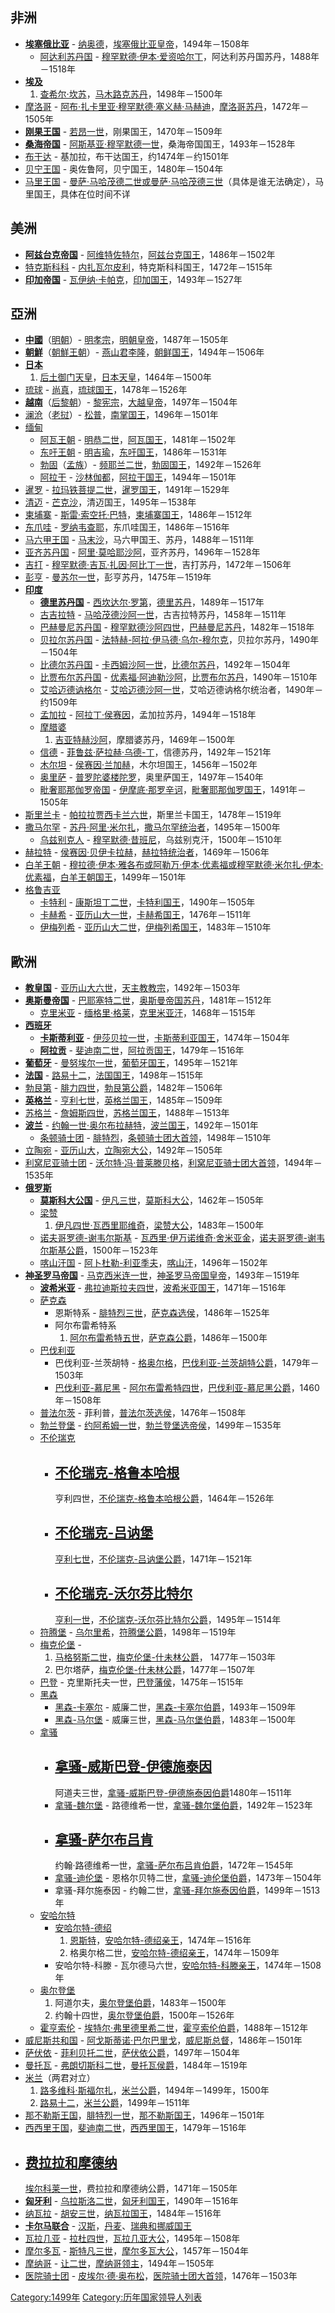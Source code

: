 ## 非洲

  - **[埃塞俄比亚](../Page/埃塞俄比亚.md "wikilink")** -
    [纳奥德](https://zh.wikipedia.org/wiki/纳奥德 "wikilink")，[埃塞俄比亚皇帝](https://zh.wikipedia.org/wiki/埃塞俄比亚领袖列表 "wikilink")，1494年－1508年
      - [阿达利苏丹国](https://zh.wikipedia.org/wiki/阿达利苏丹国 "wikilink") -
        [穆罕默德·伊本·爱资哈尔丁](https://zh.wikipedia.org/wiki/穆罕默德·伊本·爱资哈尔丁 "wikilink")，阿达利苏丹国苏丹，1488年－1518年
  - **[埃及](../Page/埃及.md "wikilink")**
    1.  [查希尔·坎苏](https://zh.wikipedia.org/wiki/查希尔·坎苏 "wikilink")，[马木路克苏丹](https://zh.wikipedia.org/wiki/埃及君主列表 "wikilink")，1498年－1500年
  - [摩洛哥](https://zh.wikipedia.org/wiki/摩洛哥 "wikilink") -
    [阿布·扎卡里亚·穆罕默德·塞义赫·马赫迪](https://zh.wikipedia.org/wiki/阿布·扎卡里亚·穆罕默德·塞义赫·马赫迪 "wikilink")，[摩洛哥苏丹](../Page/摩洛哥君主列表.md "wikilink")，1472年－1505年
  - **[刚果王国](../Page/刚果王国.md "wikilink")** -
    [若昂一世](https://zh.wikipedia.org/wiki/若昂一世_\(刚果\) "wikilink")，刚果国王，1470年－1509年
  - **[桑海帝国](../Page/桑海帝国.md "wikilink")** -
    [阿斯基亚·穆罕默德一世](../Page/阿斯基亚·穆罕默德一世.md "wikilink")，桑海帝国国王，1493年－1528年
  - [布干达](../Page/布干达.md "wikilink") - 基加拉，布干达国王，约1474年－约1501年
  - [贝宁王国](https://zh.wikipedia.org/wiki/贝宁王国 "wikilink") -
    奥佐鲁阿，贝宁国王，1480年－1504年
  - [马里王国](https://zh.wikipedia.org/wiki/马里王国 "wikilink") -
    [曼萨·马哈茂德二世或](https://zh.wikipedia.org/wiki/曼萨·马哈茂德二世 "wikilink")[曼萨·马哈茂德三世](https://zh.wikipedia.org/wiki/曼萨·马哈茂德三世 "wikilink")（具体是谁无法确定），马里国王，具体在位时间不详

## 美洲

  - **[阿兹台克帝国](../Page/阿茲特克.md "wikilink")** -
    [阿维特佐特尔](https://zh.wikipedia.org/wiki/阿维特佐特尔 "wikilink")，[阿兹台克国王](../Page/阿茲特克.md "wikilink")，1486年－1502年
  - [特克斯科科](https://zh.wikipedia.org/wiki/特克斯科科 "wikilink") -
    [内扎瓦尔皮利](https://zh.wikipedia.org/wiki/内扎瓦尔皮利 "wikilink")，特克斯科科国王，1472年－1515年
  - **[印加帝国](../Page/印加帝國.md "wikilink")** -
    [瓦伊纳·卡帕克](https://zh.wikipedia.org/wiki/瓦伊纳·卡帕克 "wikilink")，[印加国王](../Page/印加帝國.md "wikilink")，1493年－1527年

## 亞洲

  - **[中國](https://zh.wikipedia.org/wiki/中国 "wikilink")**（[明朝](../Page/明朝.md "wikilink")）-
    [明孝宗](../Page/明孝宗.md "wikilink")，[明朝皇帝](https://zh.wikipedia.org/wiki/明朝君主列表 "wikilink")，1487年－1505年
  - **[朝鮮](https://zh.wikipedia.org/wiki/朝鮮_\(稱謂\) "wikilink")**（[朝鮮王朝](https://zh.wikipedia.org/wiki/朝鮮王朝 "wikilink")）-
    [燕山君](../Page/燕山君.md "wikilink")[李隆](../Page/燕山君.md "wikilink")，[朝鲜国王](https://zh.wikipedia.org/wiki/朝鮮王朝 "wikilink")，1494年－1506年
  - **[日本](../Page/日本.md "wikilink")**
    1.  [后土御门天皇](../Page/後土御門天皇.md "wikilink")，[日本天皇](../Page/日本天皇列表.md "wikilink")，1464年－1500年
  - [琉球](../Page/琉球.md "wikilink") -
    [尚真](https://zh.wikipedia.org/wiki/尚真 "wikilink")，[琉球国王](../Page/琉球君主列表.md "wikilink")，1478年－1526年
  - **[越南](https://zh.wikipedia.org/wiki/越南 "wikilink")**（[后黎朝](../Page/後黎朝.md "wikilink")）-
    [黎宪宗](../Page/黎憲宗.md "wikilink")，[大越皇帝](../Page/越南君主列表.md "wikilink")，1497年－1504年
  - [澜沧](../Page/澜沧王国.md "wikilink")（[老挝](../Page/老挝.md "wikilink")）-
    [松普](https://zh.wikipedia.org/wiki/松普 "wikilink")，[南掌国王](../Page/老挝君主列表.md "wikilink")，1496年－1501年
  - [缅甸](https://zh.wikipedia.org/wiki/缅甸 "wikilink")
      - [阿瓦王朝](../Page/阿瓦.md "wikilink") -
        [明恭二世](https://zh.wikipedia.org/wiki/明恭二世 "wikilink")，[阿瓦国王](../Page/缅甸君主列表.md "wikilink")，1481年－1502年
      - [东吁王朝](https://zh.wikipedia.org/wiki/东吁王朝 "wikilink") -
        [明吉瑜](https://zh.wikipedia.org/wiki/明吉瑜 "wikilink")，[东吁国王](../Page/缅甸君主列表.md "wikilink")，1486年－1531年
      - [勃固](../Page/勃固.md "wikilink")（[孟族](https://zh.wikipedia.org/wiki/孟族 "wikilink")）-
        [频耶兰二世](https://zh.wikipedia.org/wiki/频耶兰二世 "wikilink")，[勃固国王](../Page/缅甸君主列表.md "wikilink")，1492年－1526年
      - [阿拉干](https://zh.wikipedia.org/wiki/阿拉干 "wikilink") -
        [沙林伽都](https://zh.wikipedia.org/wiki/沙林伽都 "wikilink")，[阿拉干国王](../Page/缅甸君主列表.md "wikilink")，1494年－1501年
  - [暹罗](../Page/泰国.md "wikilink") -
    [拉玛铁菩提二世](https://zh.wikipedia.org/wiki/拉玛铁菩提二世 "wikilink")，[暹罗国王](../Page/泰国君主列表.md "wikilink")，1491年－1529年
  - [清迈](../Page/清邁.md "wikilink") -
    [芒克沙](https://zh.wikipedia.org/wiki/芒克沙 "wikilink")，清迈国王，1495年－1538年
  - [柬埔寨](../Page/柬埔寨.md "wikilink") -
    [斯雷·索空托·巴特](https://zh.wikipedia.org/wiki/斯雷·索空托·巴特 "wikilink")，[柬埔寨国王](../Page/柬埔寨君主列表.md "wikilink")，1486年－1512年
  - [东爪哇](../Page/爪哇岛.md "wikilink") -
    [罗纳韦查耶](https://zh.wikipedia.org/wiki/罗纳韦查耶 "wikilink")，东爪哇国王，1486年－1516年
  - [马六甲王国](https://zh.wikipedia.org/wiki/满剌加苏丹国 "wikilink") -
    [马末沙](https://zh.wikipedia.org/wiki/马末沙\(马六甲\) "wikilink")，马六甲国王、苏丹，1488年－1511年
  - [亚齐苏丹国](https://zh.wikipedia.org/wiki/亞齊特別行政區 "wikilink") -
    [阿里·莫哈耶沙阿](https://zh.wikipedia.org/wiki/阿里·莫哈耶沙阿 "wikilink")，亚齐苏丹，1496年－1528年
  - [吉打](../Page/吉打.md "wikilink") -
    [穆罕默德·吉瓦·扎因·阿比丁一世](https://zh.wikipedia.org/wiki/穆罕默德·吉瓦·扎因·阿比丁一世 "wikilink")，吉打苏丹，1472年－1506年
  - [彭亨](../Page/彭亨.md "wikilink") -
    [曼苏尔一世](https://zh.wikipedia.org/wiki/曼苏尔一世 "wikilink")，彭亨苏丹，1475年－1519年
  - **[印度](../Page/印度.md "wikilink")**
      - **[德里苏丹国](https://zh.wikipedia.org/wiki/德里苏丹国 "wikilink")** -
        [西坎达尔·罗第](https://zh.wikipedia.org/wiki/西坎达尔·罗第 "wikilink")，[德里苏丹](https://zh.wikipedia.org/wiki/德里苏丹 "wikilink")，1489年－1517年
      - [古吉拉特](https://zh.wikipedia.org/wiki/古吉拉特 "wikilink") -
        [马哈茂德沙阿一世](https://zh.wikipedia.org/wiki/马哈茂德沙阿一世 "wikilink")，古吉拉特苏丹，1458年－1511年
      - [巴赫曼尼苏丹国](../Page/巴赫曼尼苏丹国.md "wikilink") -
        [穆罕默德沙阿四世](https://zh.wikipedia.org/wiki/穆罕默德沙阿四世 "wikilink")，[巴赫曼尼苏丹](../Page/巴赫曼尼苏丹国.md "wikilink")，1482年－1518年
      - [贝拉尔苏丹国](https://zh.wikipedia.org/wiki/贝拉尔苏丹国 "wikilink") -
        [法特赫-阿拉·伊马德·乌尔-穆尔克](https://zh.wikipedia.org/wiki/法特赫-阿拉·伊马德·乌尔-穆尔克 "wikilink")，贝拉尔苏丹，1490年－1504年
      - [比德尔苏丹国](https://zh.wikipedia.org/wiki/比德尔 "wikilink") -
        [卡西姆沙阿一世](https://zh.wikipedia.org/wiki/卡西姆沙阿一世 "wikilink")，[比德尔苏丹](https://zh.wikipedia.org/wiki/比德尔 "wikilink")，1492年－1504年
      - [比贾布尔苏丹国](../Page/阿迪勒·沙阿王朝.md "wikilink") -
        [优素福·阿迪勒沙阿](https://zh.wikipedia.org/wiki/优素福·阿迪勒沙阿 "wikilink")，[比贾布尔苏丹](../Page/阿迪勒·沙阿王朝.md "wikilink")，1490年－1510年
      - [艾哈迈德讷格尔](../Page/艾哈迈德讷格尔.md "wikilink") -
        [艾哈迈德沙阿一世](https://zh.wikipedia.org/wiki/艾哈迈德沙阿一世 "wikilink")，艾哈迈德讷格尔统治者，1490年－约1509年
      - [孟加拉](https://zh.wikipedia.org/wiki/孟加拉 "wikilink") -
        [阿拉丁·侯赛因](https://zh.wikipedia.org/wiki/阿拉丁·侯赛因 "wikilink")，孟加拉苏丹，1494年－1518年
      - [摩腊婆](../Page/摩腊婆.md "wikilink")
        1.  [吉亚特赫沙阿](https://zh.wikipedia.org/wiki/吉亚特赫沙阿 "wikilink")，摩腊婆苏丹，1469年－1500年
      - [信德](https://zh.wikipedia.org/wiki/信德 "wikilink") -
        [菲鲁兹·萨拉赫·乌德-丁](https://zh.wikipedia.org/wiki/菲鲁兹·萨拉赫·乌德-丁 "wikilink")，信德苏丹，1492年－1521年
      - [木尔坦](https://zh.wikipedia.org/wiki/木尔坦 "wikilink") -
        [侯赛因·兰加赫](https://zh.wikipedia.org/wiki/侯赛因·兰加赫 "wikilink")，木尔坦国王，1456年－1502年
      - [奥里萨](https://zh.wikipedia.org/wiki/奥里萨 "wikilink") -
        [普罗陀婆楼陀罗](https://zh.wikipedia.org/wiki/普罗陀婆楼陀罗 "wikilink")，奥里萨国王，1497年－1540年
      - [毗奢耶那伽罗帝国](../Page/毗奢耶那伽罗王朝.md "wikilink") -
        [伊摩底·那罗辛诃](https://zh.wikipedia.org/wiki/伊摩底·那罗辛诃 "wikilink")，[毗奢耶那伽罗国王](../Page/毗奢耶那伽罗王朝.md "wikilink")，1491年－1505年
  - [斯里兰卡](../Page/斯里蘭卡.md "wikilink") -
    [帕拉拉贾西卡兰六世](https://zh.wikipedia.org/wiki/帕拉拉贾西卡兰六世 "wikilink")，斯里兰卡国王，1478年－1519年
  - [撒马尔罕](../Page/撒馬爾罕.md "wikilink") -
    [苏丹·阿里·米尔扎](https://zh.wikipedia.org/wiki/苏丹·阿里·米尔扎 "wikilink")，[撒马尔罕统治者](../Page/伊朗君主列表.md "wikilink")，1495年－1500年
      - [乌兹别克人](https://zh.wikipedia.org/wiki/乌兹别克族 "wikilink") -
        [穆罕默德·昔班尼](../Page/穆罕默德·昔班尼.md "wikilink")，乌兹别克汗，1500年－1510年
  - [赫拉特](../Page/赫拉特.md "wikilink") -
    [侯赛因·贝伊卡拉赫](https://zh.wikipedia.org/wiki/侯赛因·贝伊卡拉赫 "wikilink")，[赫拉特统治者](../Page/伊朗君主列表.md "wikilink")，1469年－1506年
  - [白羊王朝](../Page/白羊王朝.md "wikilink") -
    [穆拉德·伊本·雅各布或](https://zh.wikipedia.org/wiki/穆拉德·伊本·雅各布 "wikilink")[阿勒万·伊本·优素福或](https://zh.wikipedia.org/wiki/阿勒万·伊本·优素福 "wikilink")[穆罕默德·米尔扎·伊本·优素福](https://zh.wikipedia.org/wiki/穆罕默德·米尔扎·伊本·优素福 "wikilink")，[白羊王朝国王](../Page/伊朗君主列表.md "wikilink")，1499年－1501年
  - [格鲁吉亚](../Page/格鲁吉亚.md "wikilink")
      - [卡特利](https://zh.wikipedia.org/wiki/卡特利 "wikilink") -
        [康斯坦丁二世](https://zh.wikipedia.org/wiki/康斯坦丁二世_\(格鲁吉亚\) "wikilink")，[卡特利国王](../Page/格鲁吉亚君主列表.md "wikilink")，1490年－1505年
      - [卡赫希](https://zh.wikipedia.org/wiki/卡赫希 "wikilink") -
        [亚历山大一世](https://zh.wikipedia.org/wiki/亚历山大一世_\(卡赫希\) "wikilink")，[卡赫希国王](../Page/格鲁吉亚君主列表.md "wikilink")，1476年－1511年
      - [伊梅列希](https://zh.wikipedia.org/wiki/伊梅列希 "wikilink") -
        [亚历山大二世](https://zh.wikipedia.org/wiki/亚历山大二世_\(伊梅列希\) "wikilink")，[伊梅列希国王](../Page/格鲁吉亚君主列表.md "wikilink")，1483年－1510年

## 歐洲

  - **[教皇国](https://zh.wikipedia.org/wiki/教宗國 "wikilink")** -
    [亚历山大六世](https://zh.wikipedia.org/wiki/亞歷山大六世 "wikilink")，[天主教教宗](../Page/教宗.md "wikilink")，1492年－1503年
  - **[奥斯曼帝国](../Page/奥斯曼帝国.md "wikilink")** -
    [巴耶塞特二世](https://zh.wikipedia.org/wiki/巴耶塞特二世 "wikilink")，[奥斯曼帝国苏丹](../Page/奥斯曼帝国苏丹列表.md "wikilink")，1481年－1512年
      - [克里米亚](../Page/克里米亚.md "wikilink") -
        [缅格里·格莱](https://zh.wikipedia.org/wiki/缅格里·格莱 "wikilink")，[克里米亚汗](../Page/克里米亚.md "wikilink")，1468年－1515年
  - **[西班牙](../Page/西班牙.md "wikilink")**
      - **[卡斯蒂利亚](../Page/卡斯蒂利亚.md "wikilink")** -
        [伊莎贝拉一世](https://zh.wikipedia.org/wiki/伊莎贝拉一世 "wikilink")，[卡斯蒂利亚国王](../Page/卡斯蒂利亚君主列表.md "wikilink")，1474年－1504年
      - **[阿拉贡](../Page/阿拉贡.md "wikilink")** -
        [斐迪南二世](https://zh.wikipedia.org/wiki/斐迪南二世_\(阿拉贡\) "wikilink")，[阿拉贡国王](../Page/阿拉贡君主列表.md "wikilink")，1479年－1516年
  - **[葡萄牙](../Page/葡萄牙.md "wikilink")** -
    [曼努埃尔一世](../Page/曼努埃尔一世_\(葡萄牙\).md "wikilink")，[葡萄牙国王](../Page/葡萄牙君主列表.md "wikilink")，1495年－1521年
  - **[法国](https://zh.wikipedia.org/wiki/法国 "wikilink")** -
    [路易十二](../Page/路易十二.md "wikilink")，[法国国王](../Page/法国君主列表.md "wikilink")，1498年－1515年
  - [勃艮第](../Page/勃艮第.md "wikilink") -
    [腓力四世](https://zh.wikipedia.org/wiki/腓力一世_\(卡斯蒂利亚\) "wikilink")，[勃艮第公爵](../Page/勃艮第统治者列表.md "wikilink")，1482年－1506年
  - **[英格兰](../Page/英格兰.md "wikilink")** -
    [亨利七世](../Page/亨利七世_\(英格兰\).md "wikilink")，[英格兰国王](https://zh.wikipedia.org/wiki/英國君主列表 "wikilink")，1485年－1509年
  - [苏格兰](../Page/蘇格蘭.md "wikilink") -
    [詹姆斯四世](../Page/詹姆斯四世_\(苏格兰\).md "wikilink")，[苏格兰国王](https://zh.wikipedia.org/wiki/苏格兰君主列表 "wikilink")，1488年－1513年
  - **[波兰](https://zh.wikipedia.org/wiki/波兰 "wikilink")** -
    [约翰一世·奥尔布拉赫特](https://zh.wikipedia.org/wiki/约翰一世·奥尔布拉赫特 "wikilink")，[波兰国王](../Page/波兰君主列表.md "wikilink")，1492年－1501年
      - [条顿骑士团](../Page/条顿骑士团.md "wikilink") -
        [腓特烈](https://zh.wikipedia.org/wiki/腓特烈_\(条顿骑士团\) "wikilink")，[条顿骑士团大首领](../Page/条顿骑士团.md "wikilink")，1498年－1510年
  - [立陶宛](https://zh.wikipedia.org/wiki/立陶宛 "wikilink") -
    [亚历山大](https://zh.wikipedia.org/wiki/亚历山大_\(波兰\) "wikilink")，[立陶宛大公](https://zh.wikipedia.org/wiki/立陶宛大公 "wikilink")，1492年－1505年
  - [利窝尼亚骑士团](https://zh.wikipedia.org/wiki/利窝尼亚骑士团 "wikilink") -
    [沃尔特·冯·普莱滕贝格](https://zh.wikipedia.org/wiki/沃尔特·冯·普莱滕贝格 "wikilink")，[利窝尼亚骑士团大首领](https://zh.wikipedia.org/wiki/利窝尼亚骑士团 "wikilink")，1494年－1535年
  - **[俄罗斯](../Page/俄罗斯.md "wikilink")**
      - **[莫斯科大公国](../Page/莫斯科大公.md "wikilink")** -
        [伊凡三世](../Page/伊凡三世.md "wikilink")，[莫斯科大公](../Page/莫斯科大公.md "wikilink")，1462年－1505年
      - [梁赞](../Page/梁赞.md "wikilink")
        1.  [伊凡四世·瓦西里耶维奇](https://zh.wikipedia.org/wiki/伊凡四世·瓦西里耶维奇 "wikilink")，[梁赞大公](../Page/梁赞大公.md "wikilink")，1483年－1500年
      - [诺夫哥罗德-谢韦尔斯基](../Page/诺夫哥罗德-谢韦尔斯基.md "wikilink") -
        [瓦西里·伊万诺维奇·舍米亚金](https://zh.wikipedia.org/wiki/瓦西里·伊万诺维奇·舍米亚金 "wikilink")，[诺夫哥罗德-谢韦尔斯基公爵](https://zh.wikipedia.org/wiki/诺夫哥罗德-谢韦尔斯基统治者列表 "wikilink")，1500年－1523年
      - [喀山汗国](https://zh.wikipedia.org/wiki/喀山汗国 "wikilink") -
        [阿卜杜勒-利亚季夫](https://zh.wikipedia.org/wiki/阿卜杜勒-利亚季夫 "wikilink")，[喀山汗](https://zh.wikipedia.org/wiki/喀山汗国 "wikilink")，1496年－1502年
  - **[神圣罗马帝国](../Page/神圣罗马帝国.md "wikilink")** -
    [马克西米连一世](https://zh.wikipedia.org/wiki/馬克西米連一世_\(神聖羅馬帝國\) "wikilink")，[神圣罗马帝国皇帝](https://zh.wikipedia.org/wiki/神圣罗马帝国皇帝列表 "wikilink")，1493年－1519年
      - **[波希米亚](../Page/波希米亚.md "wikilink")** -
        [弗拉迪斯拉夫四世](https://zh.wikipedia.org/wiki/弗拉迪斯拉夫四世 "wikilink")，[波希米亚国王](../Page/捷克君主列表.md "wikilink")，1471年－1516年
      - [萨克森](https://zh.wikipedia.org/wiki/萨克森 "wikilink")
          - 恩斯特系 -
            [腓特烈三世](https://zh.wikipedia.org/wiki/腓特烈三世_\(萨克森\) "wikilink")，[萨克森选侯](https://zh.wikipedia.org/wiki/萨克森统治者列表 "wikilink")，1486年－1525年
          - 阿尔布雷希特系
            1.  [阿尔布雷希特五世](https://zh.wikipedia.org/wiki/阿尔布雷希特五世_\(萨克森\) "wikilink")，[萨克森公爵](https://zh.wikipedia.org/wiki/萨克森公爵 "wikilink")，1486年－1500年
      - [巴伐利亚](../Page/巴伐利亚.md "wikilink")
          - 巴伐利亚-兰茨胡特 -
            [格奥尔格](https://zh.wikipedia.org/wiki/格奥尔格_\(巴伐利亚-兰茨胡特\) "wikilink")，[巴伐利亚-兰茨胡特公爵](../Page/巴伐利亚统治者列表.md "wikilink")，1479年－1503年
          - [巴伐利亚-慕尼黑](../Page/慕尼黑.md "wikilink") -
            [阿尔布雷希特四世](https://zh.wikipedia.org/wiki/阿尔布雷希特四世_\(巴伐利亚\) "wikilink")，[巴伐利亚-慕尼黑公爵](../Page/巴伐利亚统治者列表.md "wikilink")，1460年－1508年
      - [普法尔茨](../Page/普法尔茨.md "wikilink") -
        菲利普，[普法尔茨选侯](../Page/普法尔茨统治者列表.md "wikilink")，1476年－1508年
      - [勃兰登堡](../Page/勃兰登堡.md "wikilink") -
        [约阿希姆一世](https://zh.wikipedia.org/wiki/约阿希姆一世_\(勃兰登堡\) "wikilink")，[勃兰登堡选帝侯](../Page/勃兰登堡选帝侯.md "wikilink")，1499年－1535年
      - [不伦瑞克](../Page/不伦瑞克.md "wikilink")
          - [不伦瑞克-格鲁本哈根](https://zh.wikipedia.org/wiki/不伦瑞克-格鲁本哈根 "wikilink")
            -
            亨利四世，[不伦瑞克-格鲁本哈根公爵](../Page/不伦瑞克统治者列表.md "wikilink")，1464年－1526年
          - [不伦瑞克-吕讷堡](https://zh.wikipedia.org/wiki/不伦瑞克-吕讷堡 "wikilink")
            -
            [亨利七世](https://zh.wikipedia.org/wiki/亨利七世_\(不伦瑞克-吕内堡\) "wikilink")，[不伦瑞克-吕讷堡公爵](../Page/不伦瑞克统治者列表.md "wikilink")，1471年－1521年
          - [不伦瑞克-沃尔芬比特尔](https://zh.wikipedia.org/wiki/不伦瑞克-沃尔芬比特尔 "wikilink")
            -
            [亨利一世](https://zh.wikipedia.org/wiki/亨利一世_\(不伦瑞克-沃尔芬比特尔\) "wikilink")，[不伦瑞克-沃尔芬比特尔公爵](../Page/不伦瑞克统治者列表.md "wikilink")，1495年－1514年
      - [符腾堡](../Page/符腾堡.md "wikilink") -
        [乌尔里希](https://zh.wikipedia.org/wiki/乌尔里希_\(符腾堡\) "wikilink")，[符腾堡公爵](../Page/符腾堡统治者列表.md "wikilink")，1498年－1519年
      - [梅克伦堡](https://zh.wikipedia.org/wiki/梅克伦堡 "wikilink") -
        1.  [马格努斯二世](https://zh.wikipedia.org/wiki/马格努斯二世_\(梅克伦堡-什未林\) "wikilink")，[梅克伦堡-什未林公爵](../Page/梅克伦堡统治者列表.md "wikilink")，
            1477年－1503年
        2.  巴尔塔萨，[梅克伦堡-什未林公爵](../Page/梅克伦堡统治者列表.md "wikilink")，1477年－1507年
      - [巴登](https://zh.wikipedia.org/wiki/巴登 "wikilink") -
        克里斯托夫一世，[巴登藩侯](../Page/巴登统治者列表.md "wikilink")，1475年－1515年
      - [黑森](../Page/黑森.md "wikilink")
          - [黑森-卡塞尔](https://zh.wikipedia.org/wiki/黑森-卡塞尔 "wikilink") -
            威廉二世，[黑森-卡塞尔伯爵](../Page/黑森统治者列表.md "wikilink")，1493年－1509年
          - [黑森-马尔堡](https://zh.wikipedia.org/wiki/黑森-马尔堡 "wikilink") -
            威廉三世，[黑森-马尔堡伯爵](../Page/黑森统治者列表.md "wikilink")，1483年－1500年
      - [拿骚](https://zh.wikipedia.org/wiki/拿騷 "wikilink")
          - [拿骚-威斯巴登-伊德施泰因](https://zh.wikipedia.org/wiki/拿骚-威斯巴登-伊德施泰因 "wikilink")
            -
            阿道夫三世，[拿骚-威斯巴登-伊德施泰因伯爵](../Page/拿骚统治者列表.md "wikilink")1480年－1511年
          - [拿骚-魏尔堡](https://zh.wikipedia.org/wiki/魏尔堡 "wikilink") -
            路德维希一世，[拿骚-魏尔堡伯爵](../Page/拿骚统治者列表.md "wikilink")，1492年－1523年
          - [拿骚-萨尔布吕肯](https://zh.wikipedia.org/wiki/拿骚-萨尔布吕肯 "wikilink")
            -
            约翰·路德维希一世，[拿骚-萨尔布吕肯伯爵](../Page/拿骚统治者列表.md "wikilink")，1472年－1545年
          - [拿骚-迪伦堡](../Page/迪伦堡.md "wikilink") -
            恩格尔贝特二世，[拿骚-迪伦堡伯爵](../Page/拿骚统治者列表.md "wikilink")，1473年－1504年
          - 拿骚-拜尔施泰因 -
            约翰二世，[拿骚-拜尔施泰因伯爵](../Page/拿骚统治者列表.md "wikilink")，1499年－1513年
      - [安哈尔特](../Page/萨克森-安哈尔特.md "wikilink")
          - [安哈尔特-德绍](../Page/安哈尔特-德绍.md "wikilink")
            1.  [恩斯特](https://zh.wikipedia.org/wiki/恩斯特_\(安哈尔特\) "wikilink")，[安哈尔特-德绍亲王](../Page/安哈尔特统治者列表.md "wikilink")，1474年－1516年
            2.  格奥尔格二世，[安哈尔特-德绍亲王](../Page/安哈尔特统治者列表.md "wikilink")，1474年－1509年
          - 安哈尔特-科滕 -
            瓦尔德马六世，[安哈尔特-科滕亲王](../Page/安哈尔特统治者列表.md "wikilink")，1474年－1508年
      - [奥尔登堡](../Page/奥尔登堡.md "wikilink")
        1.  阿道尔夫，[奥尔登堡伯爵](../Page/奥尔登堡统治者列表.md "wikilink")，1483年－1500年
        2.  约翰十四世，[奥尔登堡伯爵](../Page/奥尔登堡统治者列表.md "wikilink")，1500年－1526年
      - [霍亨索伦](https://zh.wikipedia.org/wiki/霍亨索伦 "wikilink") -
        [埃特尔·弗里德里希二世](https://zh.wikipedia.org/wiki/埃特尔·弗里德里希二世 "wikilink")，[霍亨索伦伯爵](../Page/霍亨索伦统治者列表.md "wikilink")，1488年－1512年
  - [威尼斯共和国](../Page/威尼斯共和国.md "wikilink") -
    [阿戈斯蒂诺·巴尔巴里戈](https://zh.wikipedia.org/wiki/阿戈斯蒂诺·巴尔巴里戈 "wikilink")，[威尼斯总督](../Page/威尼斯总督.md "wikilink")，1486年－1501年
  - [萨伏依](../Page/薩伏依.md "wikilink") -
    [菲利贝托二世](https://zh.wikipedia.org/wiki/菲利贝托二世 "wikilink")，[萨伏依公爵](../Page/萨伏依王朝.md "wikilink")，1497年－1504年
  - [曼托瓦](https://zh.wikipedia.org/wiki/曼切華 "wikilink") -
    [弗朗切斯科二世](https://zh.wikipedia.org/wiki/弗朗切斯科二世_\(曼托瓦\) "wikilink")，[曼托瓦侯爵](https://zh.wikipedia.org/wiki/曼托瓦侯爵 "wikilink")，1484年－1519年
  - [米兰](../Page/米蘭.md "wikilink")（两君对立）
    1.  [路多维科·斯福尔扎](https://zh.wikipedia.org/wiki/路多维科·斯福尔扎 "wikilink")，[米兰公爵](https://zh.wikipedia.org/wiki/米兰公爵 "wikilink")，1494年－1499年，1500年
    2.  [路易十二](../Page/路易十二.md "wikilink")，[米兰公爵](https://zh.wikipedia.org/wiki/米兰公爵 "wikilink")，1499年－1511年
  - [那不勒斯王国](../Page/那不勒斯王国.md "wikilink")，[腓特烈一世](https://zh.wikipedia.org/wiki/腓特烈一世_\(那不勒斯\) "wikilink")，[那不勒斯国王](https://zh.wikipedia.org/wiki/西西里和那不勒斯君主列表 "wikilink")，1496年－1501年
  - [西西里王国](https://zh.wikipedia.org/wiki/西西里王国 "wikilink")，[斐迪南二世](https://zh.wikipedia.org/wiki/斐迪南二世_\(阿拉贡\) "wikilink")，[西西里国王](https://zh.wikipedia.org/wiki/西西里和那不勒斯君主列表 "wikilink")，1479年－1516年
  - [费拉拉和](../Page/费拉拉.md "wikilink")[摩德纳](https://zh.wikipedia.org/wiki/摩德纳 "wikilink")
    -
    [埃尔科莱一世](https://zh.wikipedia.org/wiki/埃尔科莱一世 "wikilink")，费拉拉和摩德纳公爵，1471年－1505年
  - **[匈牙利](../Page/匈牙利.md "wikilink")** -
    [乌拉斯洛二世](https://zh.wikipedia.org/wiki/乌拉斯洛二世 "wikilink")，[匈牙利国王](../Page/匈牙利君主列表.md "wikilink")，1490年－1516年
  - [纳瓦拉](../Page/納瓦拉.md "wikilink") -
    [胡安三世](https://zh.wikipedia.org/wiki/胡安三世_\(纳瓦拉\) "wikilink")，[纳瓦拉国王](../Page/纳瓦拉君主列表.md "wikilink")，1484年－1516年
  - **[卡尔马联合](https://zh.wikipedia.org/wiki/卡尔马联盟 "wikilink")** -
    [汉斯](https://zh.wikipedia.org/wiki/汉斯_\(丹麦\) "wikilink")，[丹麦](https://zh.wikipedia.org/wiki/丹麦君主列表 "wikilink")、[瑞典和](../Page/瑞典君主列表.md "wikilink")[挪威国王](../Page/挪威君主列表.md "wikilink")
  - [瓦拉几亚](https://zh.wikipedia.org/wiki/瓦拉奇公國 "wikilink") -
    [拉杜四世](https://zh.wikipedia.org/wiki/拉杜四世 "wikilink")，[瓦拉几亚大公](../Page/瓦拉几亚统治者列表.md "wikilink")，1495年－1508年
  - [摩尔多瓦](../Page/摩尔多瓦.md "wikilink") -
    [斯特凡三世](../Page/斯特凡三世.md "wikilink")，[摩尔多瓦大公](https://zh.wikipedia.org/wiki/摩尔多瓦统治者列表 "wikilink")，1457年－1504年
  - [摩纳哥](../Page/摩纳哥.md "wikilink") -
    [让二世](https://zh.wikipedia.org/wiki/让二世_\(摩纳哥\) "wikilink")，[摩纳哥领主](../Page/摩纳哥统治者列表.md "wikilink")，1494年－1505年
  - [医院骑士团](../Page/医院骑士团.md "wikilink") -
    [皮埃尔·德·奥布松](https://zh.wikipedia.org/wiki/皮埃尔·德·奥布松 "wikilink")，[医院骑士团大首领](../Page/医院骑士团.md "wikilink")，1476年－1503年

[Category:1499年](https://zh.wikipedia.org/wiki/Category:1499年 "wikilink")
[Category:历年国家领导人列表](https://zh.wikipedia.org/wiki/Category:历年国家领导人列表 "wikilink")